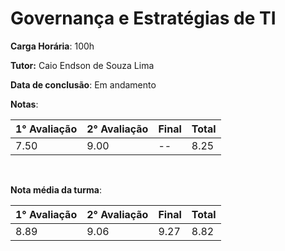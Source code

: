 # Governança e Estratégias de TI

**Carga Horária**: 100h

**Tutor:** Caio Endson de Souza Lima

**Data de conclusão**: Em andamento

**Notas**:

| 1° Avaliação | 2° Avaliação | Final | Total |
| ------------ | ------------ | :---- | ----- |
| 7.50         | 9.00         | --    | 8.25  |

<br>

**Nota média da turma**:

| 1° Avaliação | 2° Avaliação | Final | Total |
| ------------ | ------------ | :---- | ----- |
| 8.89         | 9.06         | 9.27  | 8.82  |
